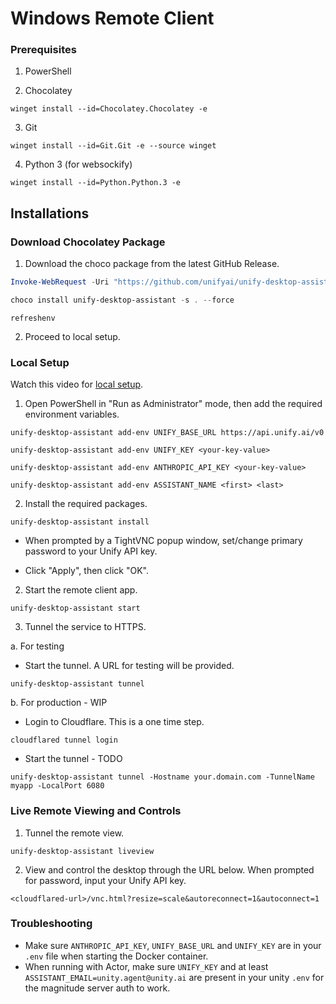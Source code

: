# Windows Remote Client

### Prerequisites

1. PowerShell

2. Chocolatey

`winget install --id=Chocolatey.Chocolatey -e`

3. Git

`winget install --id=Git.Git -e --source winget`

4. Python 3 (for websockify)

`winget install --id=Python.Python.3 -e`

## Installations

### Download Chocolatey Package

1. Download the choco package from the latest GitHub Release.

```powershell
Invoke-WebRequest -Uri "https://github.com/unifyai/unify-desktop-assistant/releases/latest/download/unify-desktop-assistant.nupkg" -OutFile "unify-desktop-assistant.nupkg"

choco install unify-desktop-assistant -s . --force
```

`refreshenv`

2. Proceed to local setup.

### Local Setup

Watch this video for [local setup](https://www.loom.com/share/61a230c7d7314a109e3fc64061d8e315?sid=b80b1f19-c080-4431-a667-6ee1a0c350f1).

1. Open PowerShell in "Run as Administrator" mode, then add the required environment variables.

`unify-desktop-assistant add-env UNIFY_BASE_URL https://api.unify.ai/v0`

`unify-desktop-assistant add-env UNIFY_KEY <your-key-value>`

`unify-desktop-assistant add-env ANTHROPIC_API_KEY <your-key-value>`

`unify-desktop-assistant add-env ASSISTANT_NAME <first> <last>`

2. Install the required packages.

`unify-desktop-assistant install`

- When prompted by a TightVNC popup window, set/change primary password to your Unify API key.

- Click "Apply", then click "OK".

2. Start the remote client app.

`unify-desktop-assistant start`

3. Tunnel the service to HTTPS.

a. For testing

- Start the tunnel. A URL for testing will be provided.

`unify-desktop-assistant tunnel`

b. For production - WIP

- Login to Cloudflare. This is a one time step.

`cloudflared tunnel login`

- Start the tunnel - TODO

`unify-desktop-assistant tunnel -Hostname your.domain.com -TunnelName myapp -LocalPort 6080`

### Live Remote Viewing and Controls

1. Tunnel the remote view.

`unify-desktop-assistant liveview`

2. View and control the desktop through the URL below. When prompted for password, input your Unify API key.

`<cloudflared-url>/vnc.html?resize=scale&autoreconnect=1&autoconnect=1`

### Troubleshooting

- Make sure `ANTHROPIC_API_KEY`, `UNIFY_BASE_URL` and `UNIFY_KEY` are in your `.env` file when starting the Docker container.
- When running with Actor, make sure `UNIFY_KEY` and at least `ASSISTANT_EMAIL=unity.agent@unity.ai` are present in your unity `.env` for the magnitude server auth to work.
